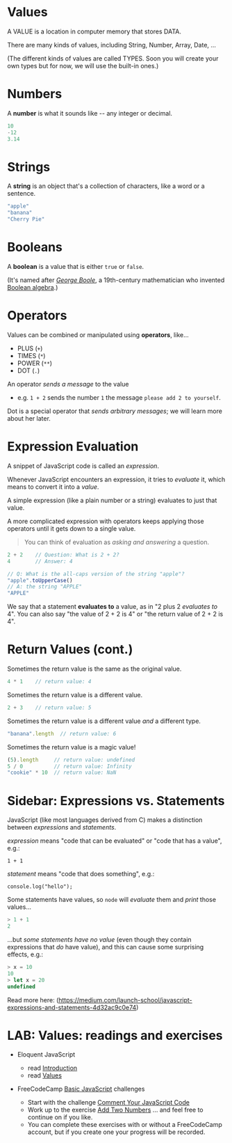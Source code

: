 # Values

A VALUE is a location in computer memory that stores DATA.

There are many kinds of values, including String, Number, Array, Date, ... 

(The different kinds of values are called TYPES. Soon you will create your own types but for now, we will use the built-in ones.)

# Numbers

A **number** is what it sounds like -- any integer or decimal.

```js
10
-12
3.14
```

# Strings

A **string** is an object that's a collection of characters, like a word or a sentence.

```js
"apple"
"banana"
"Cherry Pie"
```

# Booleans

A **boolean** is a value that is either `true` or `false`.

(It's named after *[George Boole](https://en.wikipedia.org/wiki/George_Boole)*, 
a 19th-century mathematician who invented [Boolean algebra](https://en.wikipedia.org/wiki/Boolean_algebra).)

# Operators

Values can be combined or manipulated using **operators**, like...
 
 * PLUS (`+`)
 * TIMES (`*`)
 * POWER (`**`)
 * DOT (`.`)

An operator *sends a message* to the value

  * e.g. `1 + 2` sends the number `1` the message `please add 2 to yourself`.

Dot is a special operator that *sends arbitrary messages*; we will learn more about her later.

# Expression Evaluation

A snippet of JavaScript code is called an *expression*.

Whenever JavaScript encounters an expression, it tries to *evaluate* it, which means to convert it into a *value*.

A simple expression (like a plain number or a string) evaluates to just that value.

A more complicated expression with operators keeps applying those operators until it gets down to a single value. 

> You can think of evaluation as *asking and answering* a question.

```javascript
2 + 2    // Question: What is 2 + 2?
4        // Answer: 4

// Q: What is the all-caps version of the string "apple"?
"apple".toUpperCase()  
// A: the string "APPLE"
"APPLE"
```

We say that a statement **evaluates to** a value, as in
"2 plus 2 *evaluates to* 4". You can also say "the value of 2 + 2 is 4" or "the return value of 2 + 2 is 4". 

# Return Values (cont.)

Sometimes the return value is the same as the original value.

```js
4 * 1    // return value: 4
```

Sometimes the return value is a different value.

```js
2 + 3    // return value: 5
```

Sometimes the return value is a different value *and* a different type.

```js
"banana".length  // return value: 6
```

Sometimes the return value is a magic value!

```js
(5).length     // return value: undefined
5 / 0          // return value: Infinity
"cookie" * 10  // return value: NaN
```

# Sidebar: Expressions vs. Statements

JavaScript (like most languages derived from C) makes a distinction between *expressions* and *statements*.

*expression* means "code that can be evaluated" or "code that has a value", e.g.:

    1 + 1

*statement* means "code that does something", e.g.:

    console.log("hello");

Some statements have values, so `node` will *evaluate* them and *print* those values...

```javascript
> 1 + 1
2
```

...but *some statements have no value* (even though they contain expressions that *do* have value), and this can cause some surprising effects, e.g.:

```javascript
> x = 10
10
> let x = 20
undefined
```

Read more here: (https://medium.com/launch-school/javascript-expressions-and-statements-4d32ac9c0e74)
    
# LAB: Values: readings and exercises

* Eloquent JavaScript
    - read [Introduction](https://eloquentjavascript.net/00_intro.html) 
    - read [Values](https://eloquentjavascript.net/01_values.html)

* FreeCodeCamp [Basic JavaScript](https://learn.freecodecamp.org/javascript-algorithms-and-data-structures/basic-javascript) challenges
    - Start with the challenge [Comment Your JavaScript Code](https://learn.freecodecamp.org/javascript-algorithms-and-data-structures/basic-javascript/comment-your-javascript-code)
    - Work up to the exercise [Add Two Numbers](https://learn.freecodecamp.org/javascript-algorithms-and-data-structures/basic-javascript/add-two-numbers-with-javascript) ... and feel free to continue on if you like. 
    - You can complete these exercises with or without a FreeCodeCamp account, but if you create one your progress will be recorded.

